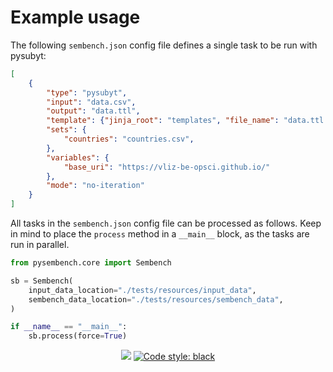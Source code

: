 # Example usage

The following `sembench.json` config file defines a single task to be run with pysubyt:

```json
[
    {
        "type": "pysubyt",
        "input": "data.csv",
        "output": "data.ttl",
        "template": {"jinja_root": "templates", "file_name": "data.ttl.j2"},
        "sets": {
            "countries": "countries.csv",
        },
        "variables": {
            "base_uri": "https://vliz-be-opsci.github.io/"
        },
        "mode": "no-iteration"
    }
]
```

All tasks in the `sembench.json` config file can be processed as follows. Keep in mind to place the `process` method in a `__main__` block, as the tasks are run in parallel.

```python
from pysembench.core import Sembench

sb = Sembench(
    input_data_location="./tests/resources/input_data",
    sembench_data_location="./tests/resources/sembench_data",
)

if __name__ == "__main__":
    sb.process(force=True)
```

<p align="center">
<a href="https://github.com/JotaFan/pycoverage"><img src="https://github.com/vliz-be-opsci/pysembench/tree/gh-pages/coverage.svg"></a>
<a href="https://github.com/psf/black"><img alt="Code style: black" src="https://img.shields.io/badge/code%20style-black-000000.svg"></a>
</p>
